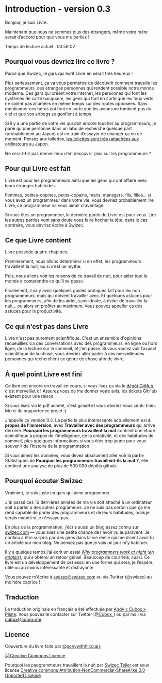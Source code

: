<!-- # Introduction - version 0.3 -->

# Introduction - version 0.3

<!-- Hello, I am Book. -->

Bonjour, je suis Livre.

<!-- Now that we're not strangers anymore even your mother would agree you can talk to me! -->

Maintenant que nous ne sommes plus des étrangers, même votre mère serait d’accord pour que vous me parliez !

<!-- Current reading time: 00:59:02 -->

Temps de lecture actuel : 00:59:02

<!-- ## Why should you read this book? -->

## Pourquoi vous devriez lire ce livre ?

<!-- Because Swizec, the guy writing Book, will be very happy if you do! -->

Parce que Swizec, le gars qui écrit Livre en serait très heureux !

<!-- More importantly, it will let you in on the inner workings of programmers, those strange people making your modern life possible. The guys creating your internet, the lasses who make credit card systems, those people making sure opposing streets on a crossroads don't get green lights at the same time. Not to mention the heroes making sure airplanes don't fall out of the sky and your airbags deploy on time. -->

Plus serieusement, ça va vous permettre de découvrir comment travaille les programmeurs, ces étranges personnes qui rendent possible notre monde moderne. Ces gars qui créent votre Internet, les personnes qui font les systèmes de carte banquaire, les gens qui font en sorte que les feux verts ne soient pas allumées en même temps sur des routes opposées. Sans mentionner ces héros qui font en sorte que les avions ne tombent pas du ciel et que vos airbags se gonflent à temps.

<!-- If there's a part of your life that programmers have yet to touch, I bet somebody in a research lab somewhere (probably Japan) is trying to change that as we speak. Think of toilets, [toilets have a lot of computers attached in Japan](http://priceonomics.com/toilets/). -->

Si il y a une partie de votre vie qui doit encore toucher au programmeurs, je parie qu'une personne dans un labo de recherche quelque part (probablement au Japon) est en train d’essayer de changer ça en ce moment. Pensez aux toilettes, [les toilettes sont très rattachées aux ordinateurs au Japon](http://priceonomics.com/toilets/).

<!-- Wouldn't it be marvelous to find out more about programmers? -->

Ne serait-t-il pas merveilleux d’en découvrir plus sur les programmeurs ?

<!-- ## Whom Book is for -->

## Pour qui Livre est fait

<!-- Book is for programmers and the people who have to deal with programmers' strange habits all the time. -->

Livre est pour les programmeurs ainsi que les gens qui ont affaire avec leurs étranges habitudes.

<!-- Wives, girlfriends, boyfriends, husbands, managers, sons, daughters ...  if there's a programmer in your life, you should probably read Book, it will make your programmer like you even more than they already do. -->

Femmes, petites-copines, petits-copains, maris, managers, fils, filles… si vous avez un programmeur dans votre vie, vous devriez probablement lire Livre, ce programmeur va vous aimer d'aventage.

<!-- If you're a programmer, the last part of Book is for you. Reading the other parts might make you nod your head in agreement, if it doesn't, you should write to Swizec. -->

Si vous êtes un programmeur, la dernière partie de Livre est pour vous. Lire les autres parties vont sans doute vous faire hocher la tête, dans le cas contraire, vous devriez écrire à Swizec.

<!-- ## What Book contains -->

## Ce que Livre contient

<!-- There are four sections to Book. -->

Livre possède quatre chapitres.

<!-- First we'll explore whether programmers do in fact work at night or that's more of a myth than not. -->

Premièrement, nous allons déterminer si en effet, les programmeurs travaillent la nuit, ou si c’est un mythe.

<!-- Then we'll see some reasons about why they work at night to help everyone understand what's going on. -->

Puis, nous allons voir les raisons de ce travail de nuit, pour aider tout le monde à comprendre ce qu’il se passe.

<!-- Lastly, there's going to be some practical guides aimed first at people who aren't programmers but have to deal with them. And some tips for programmers themselves to help them, perhaps, avoid working at night … or just get more out of the night. You could call them productivity tips. -->

Finalement, il va y avoir quelques guides pratiques fait pour les non programmeurs, mais qui doivent travailler avec. Et quelques astuces pour les programmeurs, afin de les aider, sans-doute, à éviter de travailler la nuit… ou alors en profiter au maximum. Vous pouvez appeller ça des astuces pour la productivité.

<!-- ## What is not in Book -->

## Ce qui n'est pas dans Livre

<!-- Book is not hard science. It's a collection of opinions weighed by conversations with other programmers online and off, reading some research about sleep and so on. If you want to look at hard science on the subject, you should talk to some of the wonderful people who research this stuff for a living. -->

Livre n'est pas purement scienfifique. C'est un ensemble d'opinions recueuillies via des conversations avec des programmeurs, en ligne ou hors ligne, de la lecture sur le sommeil, et j'en passe. Si vous voulez voir l’aspect scientifique de la chose, vous devriez aller parler à ces merveilleuses personnes qui recherchent ce genre de chose afin de vivre.

<!-- ## How finished is Book -->

## À quel point Livre est fini

<!-- This Book is still a work in progress, if you are reading via [the Github repository](https://github.com/Swizec/nightowls), that's wonderful! Make sure to give me your feedback, Github Issues exist for a reason. -->

Ce livre est encore un travail en cours, si vous lisez ça via le [dépôt GitHub](https://github.com/Swizec/nightowls), c'est merveilleux ! Assurez vous de me donner votre avis, les tickets GitHub existent pour une raison.

<!-- If you're already reading via purchased pdf, that's _awesome_ and you should feel good. Thanks for supporting this project :) -->

Si vous lisez via le pdf acheté, c'est _génial_ et vous devriez vous sentir bien. Merci de supporter ce projet :)

<!-- I am calling this version 0.3. The most interesting section right now is **About flow**, with **Working with programmers** coming in as a close second. **Why programmers work at night** contains some interesting science about intelligence, creativity and sleeping habits, plus a bit of cool trivia if you're too young to remember hacking history. -->

J'appelle ça version 0.3. La partie la plus intéressante actuellement est **à propos de l'immersion**, avec **Travailler avec des programmeurs** qui arrive derrière. **Pourquoi les programmeurs travaillent la nuit** contient une étude scientifique à propos de l’intelligence, de la créativité, et des habitudes de sommeil, plus quelques informations si vous êtes trop jeune pour vous souvenir de l’histoire de la programmation. 

<!-- If you like data, you should definitely check out the Statistics part of **Do programmers work at night?**, it contains an analysis of some 500,000 github repositories. -->

Si vous aimez les données, vous devez absolument aller voir la partie Statistiques de **Pourquoi les programmeurs travaillent-ils la nuit ?**, elle contient une analyse de plus de 500 000 dépôts github.

<!-- ## Why listen to Swizec -->

## Pourquoi écouter Swizec

<!-- Really, I'm just a guy who loves programming. -->

Vraiment, je suis juste un gars qui aime programmer.

<!-- I have spent the past 16 years of my life either attached to a  computer or talking to other programmers for most of my waking life. Not sure that makes me suitable to talk about programmers and their habits, but I'll be damned if I don't try. -->

J'ai passé ces 16 dernières années de ma vie soit attaché à un ordinateur soit à parler a des autres programeurs. Je ne suis pas certain que ça me rend capable de parler des programmeurs et de leurs habitudes, mais je serais maudit si je n’essaye pas.

<!-- Aside from programming, I also write a reasonably well read blog at [swizec.com](http://swizec.com) - there's a tiny chance you've seen it before. I keep being surprised by real life people mentioning they've read something on my blog. Don't think I will ever get used to that. -->

En plus de la programmation, j'écris aussi un blog assez connu sur [swizec.com](http://swizec.com) — vous avez une petite chance de l'avoir vu auparavent. Je continu à être surpris par des gens dans la vie réelle qui me disent avoir lu un article sur mon blog. Ne pensez pas que je vais un jour m’y habituer.

<!-- Some time ago I wrote an essay _[Why programmers work at night](http://swizec.com/blog/why-programmers-work-at-night/swizec/3198)_, which got an amazing response. Plenty of email too. This book is an expansion of that essay into a form that will hopefully be useful or at least interesting and entertaining. -->

Il y a quelque temps j'ai écrit un essai _[Why programmers work at night (en anglais)](http://swizec.com/blog/why-programmers-work-at-night/swizec/3198)_, qui a obtenu un retour génial. Beaucoup de courriels, aussi. Ce livre est un développement de cet essai en une forme qui sera, je l’espère, utile ou au moins intéressante et distrayante.

<!-- You should write to me at swizec@swizec.com or ping me on twitter (@swizec) on the slightest whim! -->

Vous pouvez m'écrire à swizec@swizec.com ou via Twitter (@swisec) au moindre caprice !

## Traduction

La traduction originale en français a été effectuée par [Andy « Cubox » Pilate](http://cubox.me). Vous pouvez le contacter sur Twitter ([@Cubox_](https://twitter.com/Cubox_)) ou par mail via cubox@cubox.me.

<!-- People helping the translation here. -->

<!-- ## License -->

## Licence

<!-- Book cover courtesy of [@ponywithhiccups](https://twitter.com/ponywithhiccups) -->

Couverture du livre faite par [@ponywithhiccups](https://twitter.com/ponywithhiccups)

[![Creative Commons Licence](images/creativecommons.png "Creative Commons Licence")](http://creativecommons.org/licenses/by-nc-sa/3.0/deed.en_GB)

Pourquoi les paogrammeurs travaillent la nuit par [Swizec Teller](http://swizec.com) est sous license [Creative commons Attribution-NonCommercial-ShareAlike 3.0 Unported License](http://creativecommons.org/licenses/by-nc-sa/3.0/deed.en_GB)